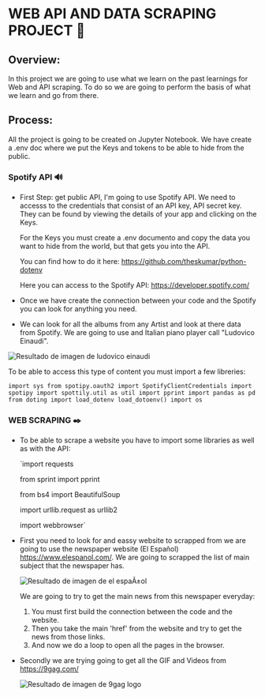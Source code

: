 # WEB API AND DATA SCRAPING PROJECT :thinking:

## Overview:

In this project we are going to use what we learn on the past learnings for Web and API scraping.
To do so we are going to perform the basis of what we learn and go from there.

## Process:

All the project is going to be created on Jupyter Notebook. We have create a .env doc where we put the Keys and tokens to be able to hide from the public.

### Spotify API :loud_sound:

- First Step: get public API, I'm going to use Spotify API. We need to accesss to the credentials that consist of an API key, API secret key. They can be found by viewing the details of your app and clicking on the Keys.

  For the Keys you must create a .env documento and copy the data you want to hide from the world, but that gets you into the API.  

  You can find how to do it here: https://github.com/theskumar/python-dotenv

  Here you can access to the Spotify API: https://developer.spotify.com/

- Once we have create the connection between your code and the Spotify you can look for anything you need.

- We can look for all the albums from any Artist and look at there data from Spotify. We are going to use and Italian piano player call "Ludovico Einaudi". 

![Resultado de imagen de ludovico einaudi](http://www.ludovicoeinaudi.com/new/wp-content/uploads/2018/05/05.jpg)



To be able to access this type of content you must import a few libreries:

`import sys
from spotipy.oauth2 import SpotifyClientCredentials
import spotipy
import spottily.util as util
import pprint
import pandas as pd
from doting import load_dotenv
load_dotoenv()
import os`

### WEB SCRAPING :black_nib:

- To be able to scrape a website you have to import some libraries as well as with the API:

  `import requests

  from sprint import pprint

  from bs4 import BeautifulSoup

  import urllib.request as urllib2

  import webbrowser`

- First you need to look for and eassy website to scrapped from we are going to use the newspaper website (El Español) https://www.elespanol.com/. We are going to scrapped the list of main subject that the newspaper has.
  
  ![Resultado de imagen de el espaÃ±ol](http://www.brandemia.org/sites/default/files/sites/default/files/cabecera-el_espanol_nuevo_logo.jpg)
  
  We are going to try to get the main news from this newspaper everyday:
  
  1. You must first build the connection between the code and the website.
  2. Then you take the main 'href' from the website and try to get the news from those links.
  3. And now we do a loop to open all the pages in the browser.
  
- Secondly we are trying going to get all the GIF and Videos from https://9gag.com/

  ![Resultado de imagen de 9gag logo](https://www.stickpng.com/assets/images/5900c73c16ae4b3fc58f4822.png)
